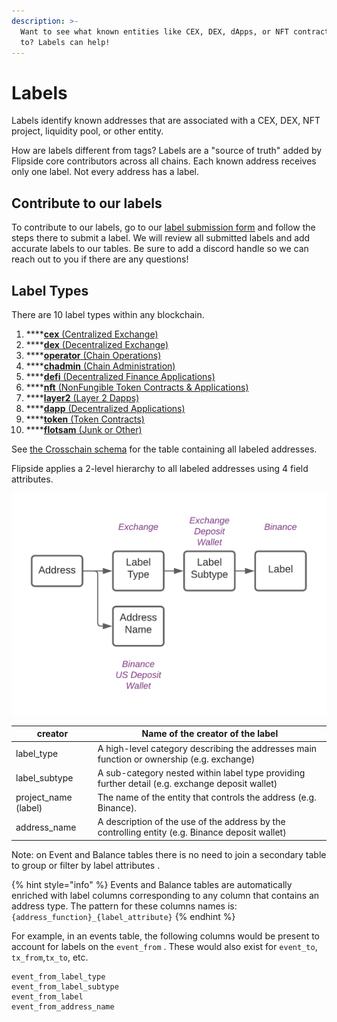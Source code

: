 ```yaml
---
description: >-
  Want to see what known entities like CEX, DEX, dApps, or NFT contracts are up
  to? Labels can help!
---
```


# Labels

Labels identify known addresses that are associated with a CEX, DEX, NFT project, liquidity pool, or other entity.&#x20;

How are labels different from tags? Labels are a "source of truth" added by Flipside core contributors across all chains. Each known address receives only one label. Not every address has a label.

## Contribute to our labels

To contribute to our labels, go to our [label submission form](https://science.flipsidecrypto.xyz/add-a-label/) and follow the steps there to submit a label. We will review all submitted labels and add accurate labels to our tables. Be sure to add a discord handle so we can reach out to you if there are any questions!

## Label Types

There are 10 label types within any blockchain.

1. ****[**cex** (Centralized Exchange)](cex-label-type.md)
2. ****[**dex** (Decentralized Exchange)](dex-label-type.md)
3. ****[**operator** (Chain Operations)](operator-label-type.md)
4. ****[**chadmin** (Chain Administration)](chadmin-label-type.md)
5. ****[**defi** (Decentralized Finance Applications)](defi-label-type.md)
6. ****[**nft** (NonFungible Token Contracts & Applications)](nft-label-type.md)
7. ****[**layer2** (Layer 2 Dapps)](layer2-label-type.md)
8. ****[**dapp** (Decentralized Applications)](other-label-type.md)
9. ****[**token** (Token Contracts)](token-label-type.md)
10. ****[**flotsam** (Junk or Other)](flotsam-label-type.md)

See [the Crosschain schema](../archive/tables/crosschain-tables/crosschain-address-labels.md) for the table containing all labeled addresses.&#x20;

Flipside applies a 2-level hierarchy to all labeled addresses using 4 field attributes.&#x20;



![](<../../.gitbook/assets/Velocity Documentation - Labels.png>)

| creator               | Name of the creator of the label                                                                |
| --------------------- | ----------------------------------------------------------------------------------------------- |
| label\_type           | A high-level category describing the addresses main function or ownership (e.g. exchange)       |
| label\_subtype        | A sub-category nested within label type providing further detail (e.g. exchange deposit wallet) |
| project\_name (label) | The name of the entity that controls the address (e.g. Binance).                                |
| address\_name         | A description of the use of the address by the controlling entity (e.g. Binance deposit wallet) |

Note: on Event and Balance tables there is no need to join a secondary table to group or filter by label attributes .

{% hint style="info" %}
Events and Balance tables are automatically enriched with label columns corresponding to any column that contains an address type. The pattern for these columns names is: `{address_function}_{label_attribute}`
{% endhint %}

For example, in an events table, the following columns would be present to account for labels on the `event_from` . These would also exist for `event_to`, `tx_from`,`tx_to`, etc.

```
event_from_label_type
event_from_label_subtype
event_from_label
event_from_address_name
```



